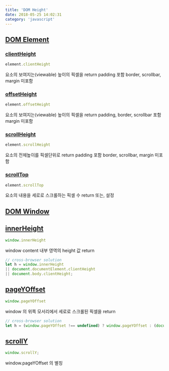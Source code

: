 ```yaml
---
title: 'DOM Height'
date: 2018-05-25 14:02:31
category: 'javascript'
---
```


## [DOM Element](https://www.w3schools.com/jsref/dom_obj_all.asp)

### [clientHeight](https://www.w3schools.com/jsref/prop_element_clientheight.asp)
```javascript
element.clientHeight
```
요소의 보여지는(viewable) 높이의 픽셀을 return
padding 포함
border, scrollbar, margin 미포함

### [offsetHeight](https://www.w3schools.com/jsref/prop_element_offsetheight.asp)
```javascript
element.offsetHeight
```
요소의 보여지는(viewable) 높이의 픽셀을 return
padding, border, scrollbar 포함
margin 미포함

### [scrollHeight](https://www.w3schools.com/jsref/prop_element_scrollheight.asp)
```javascript
element.scrollHeight
```
요소의 전체높이를 픽셀단위로 return
padding 포함
border, scrollbar, margin 미포함

### [scrollTop](https://www.w3schools.com/jsref/prop_element_scrolltop.asp)
```javascript
element.scrollTop
```
요소의 내용을 세로로 스크롤하는 픽셀 수 return
또는, 설정

## [DOM Window](https://www.w3schools.com/jsref/obj_window.asp)

## [innerHeight](https://www.w3schools.com/jsref/prop_win_innerheight.asp)
```javascript
window.innerHeight
```
window content 내부 영역의 height 값 return
```javascript
// cross-browser solution
let h = window.innerHeight
|| document.documentElement.clientHeight
|| document.body.clientHeight;
```
## [pageYOffset](https://www.w3schools.com/jsref/prop_win_pagexoffset.asp)
```javascript
window.pageYOffset
```
window 의 위쪽 모서리에서 세로로 스크롤된 픽셀을 return

```javascript
// cross-browser solution
let h = (window.pageYOffset !== undefined) ? window.pageYOffset : (document.documentElement || document.body.parentNode || document.body).scrollTop;
```
## [scrollY](https://www.w3schools.com/jsref/obj_window.asp)
```javascript
window.scrollY;
```
window.pageYOffset 의 별칭
